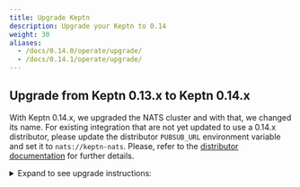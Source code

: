 ```yaml
---
title: Upgrade Keptn
description: Upgrade your Keptn to 0.14
weight: 30
aliases:
  - /docs/0.14.0/operate/upgrade/
  - /docs/0.14.1/operate/upgrade/
---
```


## Upgrade from Keptn 0.13.x to Keptn 0.14.x

With Keptn 0.14.x, we upgraded the NATS cluster and with that, we changed its name.
For existing integration that are not yet updated to use a 0.14.x distributor, please update the distributor `PUBSUB_URL` environment variable and set it to `nats://keptn-nats`.
Please, refer to the [distributor documentation](https://github.com/keptn/keptn/tree/master/distributor#distributor) for further details.

<details><summary>Expand to see upgrade instructions:</summary>
<p>

* **Step 1.** To download and install the Keptn CLI for version 0.14.1, you can choose between:
   * *Automatic installation of the Keptn CLI (Linux and Mac):*

      * The next command will download the 0.14.1 release from [GitHub](https://github.com/keptn/keptn/releases), unpack it, and move it to `/usr/local/bin/keptn`.
      ```console
      curl -sL https://get.keptn.sh | KEPTN_VERSION=0.14.1 bash
      ```

      * Verify that the installation has worked and that the version is correct by running:
      ```console
      keptn version
      ```

   * *Manual installation of the Keptn CLI:*

      * Download the release for your platform from the [GitHub](https://github.com/keptn/keptn/releases/tag/0.14.1)
      * Unpack the binary and move it to a directory of your choice (e.g., `/usr/local/bin/`)
      * Verify that the installation has worked and that the version is correct by running:
      ```console
      keptn version
      ```

* **Step 2.** To upgrade your Keptn installation from 0.13.x to 0.14.x, the Keptn CLI offers the command:

   ```console
   keptn upgrade
   ```

   * Please [verify that you are connected to the correct Kubernetes cluster](../../troubleshooting/#verify-kubernetes-context-with-keptn-installation) before executing this command.
   * If you encounter an issue of the CLI saying: `Error: your current Keptn CLI context 'cluster' does not match current Kubeconfig '` when executing the above command, please set the config *KubeContextCheck* using: 

   ```
   keptn set config KubeContextCheck true
   ```

   * If the CLI still complains about the context, please use the Helm approach to upgrade your cluster:

   ```console
   helm upgrade keptn keptn --install -n keptn --create-namespace --repo=https://charts.keptn.sh --version=0.14.1 --reuse-values --wait
   ```

* :warning: **Step 3.** If you are using the **jmeter-service** or **helm-service**, upgrade them to 0.14.1 using the following commands:

   ```console
   helm repo update
   helm upgrade jmeter-service https://github.com/keptn/keptn/releases/download/0.14.1/jmeter-service-0.14.1.tgz -n keptn --create-namespace --wait --reuse-values
   helm upgrade helm-service https://github.com/keptn/keptn/releases/download/0.14.1/helm-service-0.14.1.tgz -n keptn --create-namespace --wait --reuse-values
   ```

</p>
</details>
